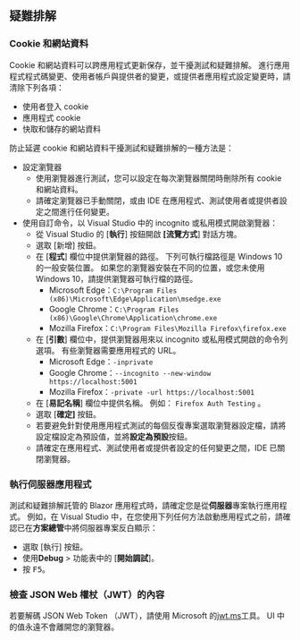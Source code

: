 ## <a name="troubleshoot"></a>疑難排解

### <a name="cookies-and-site-data"></a>Cookie 和網站資料

Cookie 和網站資料可以跨應用程式更新保存，並干擾測試和疑難排解。 進行應用程式程式碼變更、使用者帳戶與提供者的變更，或提供者應用程式設定變更時，請清除下列各項：

* 使用者登入 cookie
* 應用程式 cookie
* 快取和儲存的網站資料

防止延遲 cookie 和網站資料干擾測試和疑難排解的一種方法是：

* 設定瀏覽器
  * 使用瀏覽器進行測試，您可以設定在每次瀏覽器關閉時刪除所有 cookie 和網站資料。
  * 請確定瀏覽器已手動關閉，或由 IDE 在應用程式、測試使用者或提供者設定之間進行任何變更。
* 使用自訂命令，以 Visual Studio 中的 incognito 或私用模式開啟瀏覽器：
  * 從 Visual Studio 的 [**執行**] 按鈕開啟 **[流覽方式**] 對話方塊。
  * 選取 [新增] 按鈕。
  * 在 [**程式**] 欄位中提供瀏覽器的路徑。 下列可執行檔路徑是 Windows 10 的一般安裝位置。 如果您的瀏覽器安裝在不同的位置，或您未使用 Windows 10，請提供瀏覽器可執行檔的路徑。
    * Microsoft Edge：`C:\Program Files (x86)\Microsoft\Edge\Application\msedge.exe`
    * Google Chrome：`C:\Program Files (x86)\Google\Chrome\Application\chrome.exe`
    * Mozilla Firefox：`C:\Program Files\Mozilla Firefox\firefox.exe`
  * 在 [**引數**] 欄位中，提供瀏覽器用來以 incognito 或私用模式開啟的命令列選項。 有些瀏覽器需要應用程式的 URL。
    * Microsoft Edge：`-inprivate`
    * Google Chrome：`--incognito --new-window https://localhost:5001`
    * Mozilla Firefox：`-private -url https://localhost:5001`
  * 在 [**易記名稱**] 欄位中提供名稱。 例如： `Firefox Auth Testing` 。
  * 選取 [**確定]** 按鈕。
  * 若要避免針對使用應用程式測試的每個反復專案選取瀏覽器設定檔，請將設定檔設定為預設值，並將**設定為預設**按鈕。
  * 請確定在應用程式、測試使用者或提供者設定的任何變更之間，IDE 已關閉瀏覽器。

### <a name="run-the-server-app"></a>執行伺服器應用程式

測試和疑難排解託管的 Blazor 應用程式時，請確定您是從**伺服器**專案執行應用程式。 例如，在 Visual Studio 中，在您使用下列任何方法啟動應用程式之前，請確認已在**方案總管**中將伺服器專案反白顯示：

* 選取 [執行] 按鈕。
* 使用**Debug**  >  功能表中的 [**開始調試**]。
* 按 <kbd>F5</kbd>。

### <a name="inspect-the-content-of-a-json-web-token-jwt"></a>檢查 JSON Web 權杖（JWT）的內容

若要解碼 JSON Web Token （JWT），請使用 Microsoft 的[jwt.ms](https://jwt.ms/)工具。 UI 中的值永遠不會離開您的瀏覽器。
